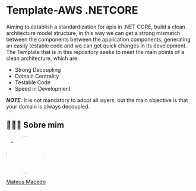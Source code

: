 # Template-AWS .NETCORE

Aiming to establish a standardization for apis in .NET CORE, build a clean architecture model structure, in this way we can get a strong mismatch between the components between the application components, generating an easily testable code and we can get quick changes in its development. The Template that is in this repository seeks to meet the main points of a clean architecture, which are:

- Strong Decoupling
- Domain Centrality
- Testable Code
- Speed ​​in Development

***NOTE***: It is not mandatory to adopt all layers, but the main objective is that your domain is always decoupled.

## 👨🏻‍🚀 Sobre mim
<a href="https://www.linkedin.com/in/mateus-macedo-937a32163/">
 <img style="border-radius:50%" width="100px; "src="https://avatars.githubusercontent.com/u/63172367?s=460&u=11fd26ea8a7f5663d7707d7ef254e4f8bfca1b05&v=4"/>
 <p>Mateus Macedo</p>
</a>
